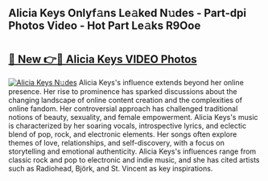## Alicia Keys Onlyf𝚊ns Le𝚊ked N𝚞des - Part-dpi Photos Video - Hot Part Le𝚊ks R9Ooe

# <h2><a href="http://ab22888.deff.icu/?id=Alicia+Keys">🔗 New 👉🔴 Alicia Keys VIDEO Photos</a></h2>

[![Alicia Keys N𝚞des](https://i.imgur.com/rIISA9y.gif)](http://ab22888.deff.icu/?id=Alicia+Keys)
Alicia Keys's influence extends beyond her online presence. Her rise to prominence has sparked discussions about the changing landscape of online content creation and the complexities of online fandom. Her controversial approach has challenged traditional notions of beauty, sexuality, and female empowerment. Alicia Keys's music is characterized by her soaring vocals, introspective lyrics, and eclectic blend of pop, rock, and electronic elements. Her songs often explore themes of love, relationships, and self-discovery, with a focus on storytelling and emotional authenticity. Alicia Keys's influences range from classic rock and pop to electronic and indie music, and she has cited artists such as Radiohead, Björk, and St. Vincent as key inspirations.
